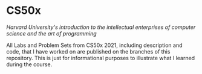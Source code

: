 # CS50x
 *Harvard University's introduction to the intellectual enterprises of computer science and the art of programming*
  
   
All Labs and Problem Sets from CS50x 2021, including description and code, that I have worked on are published on the branches of this repository. This is just for informational purposes to illustrate what I learned during the course.
